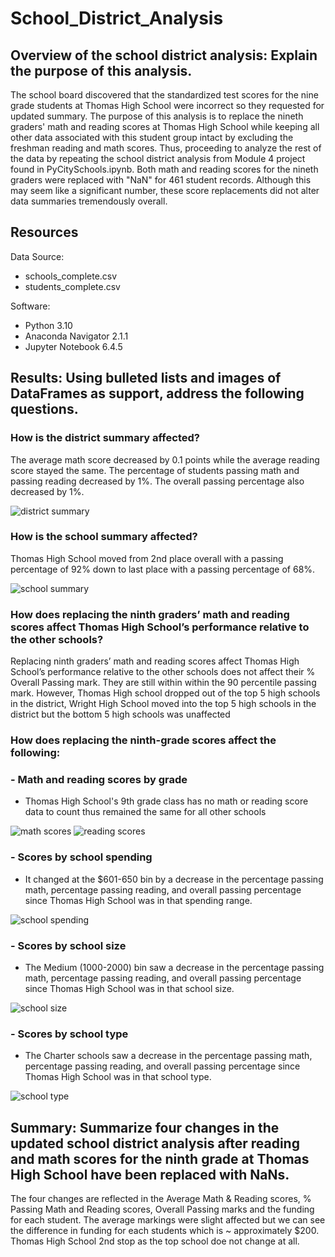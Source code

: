 # School_District_Analysis
## Overview of the school district analysis: Explain the purpose of this analysis.
The school board discovered that the standardized test scores for the nine grade students at Thomas High School were incorrect so they requested for updated summary. The purpose of this analysis is to replace the nineth graders' math and reading scores at Thomas High School while keeping all other data associated with this student group intact by excluding the freshman reading and math scores. Thus, proceeding to analyze the rest of the data by repeating the school district analysis from Module 4 project found in PyCitySchools.ipynb. Both math and reading scores for the nineth graders were replaced with "NaN" for 461 student records. Although this may seem like a significant number, these score replacements did not alter data summaries tremendously overall.

## Resources 
Data Source: 
- schools_complete.csv
- students_complete.csv

Software:
- Python 3.10
- Anaconda Navigator 2.1.1
- Jupyter Notebook 6.4.5

## Results: Using bulleted lists and images of DataFrames as support, address the following questions.
### How is the district summary affected?
The average math score decreased by 0.1 points while the average reading score stayed the same. The percentage of students passing math and passing reading decreased by 1%. The overall passing percentage also decreased by 1%.

![district summary](https://user-images.githubusercontent.com/33900637/145521303-5f93a76c-ead9-47cb-8f4f-53c091805ee2.png)

### How is the school summary affected?
Thomas High School moved from 2nd place overall with a passing percentage of 92% down to last place with a passing percentage of 68%.

![school summary](https://user-images.githubusercontent.com/33900637/145521316-2c7e2a97-aff6-4cec-903a-9c068af12a5b.png)

### How does replacing the ninth graders’ math and reading scores affect Thomas High School’s performance relative to the other schools?
Replacing ninth graders’ math and reading scores affect Thomas High School’s performance relative to the other schools does not affect their % Overall Passing mark.  They are still within within the 90 percentile passing mark. However, Thomas High school dropped out of the top 5 high schools in the district, Wright High School moved into the top 5 high schools in the district but the bottom 5 high schools was unaffected

### How does replacing the ninth-grade scores affect the following:
###  - Math and reading scores by grade
- Thomas High School's 9th grade class has no math or reading score data to count thus remained the same for all other schools

![math scores](https://user-images.githubusercontent.com/33900637/145521811-f290bf3d-7f90-4098-b66f-74e69385d59e.png)
![reading scores](https://user-images.githubusercontent.com/33900637/145521814-f8cfeee0-66d3-4f2e-be96-1775977da3dc.png)


###  - Scores by school spending
- It changed at the $601-650 bin by a decrease in the percentage passing math, percentage passing reading, and overall passing percentage since Thomas High School was in that spending range. 

![school spending](https://user-images.githubusercontent.com/33900637/145521725-f8eb58a8-053d-4e16-a105-762838cb35ed.png)

###  - Scores by school size
- The Medium (1000-2000) bin saw a decrease in the percentage passing math, percentage passing reading, and overall passing percentage since Thomas High School was in that school size. 

![school size](https://user-images.githubusercontent.com/33900637/145521741-327bafe4-46e9-492a-858d-0f62b18b59fa.png)

###  - Scores by school type
- The Charter schools saw a decrease in the percentage passing math, percentage passing reading, and overall passing percentage since Thomas High School was in that school type.

![school type](https://user-images.githubusercontent.com/33900637/145521763-f3f77da6-83b7-428d-bcc9-a868749e3805.png)

## Summary: Summarize four changes in the updated school district analysis after reading and math scores for the ninth grade at Thomas High School have been replaced with NaNs.
The four changes are reflected in the Average Math & Reading scores, % Passing Math and Reading scores, Overall Passing marks and the funding for each student.  The average markings were slight affected but we can see the difference in funding for each students which is ~ approximately $200.  Thomas High School 2nd stop as the top school doe not change at all.
